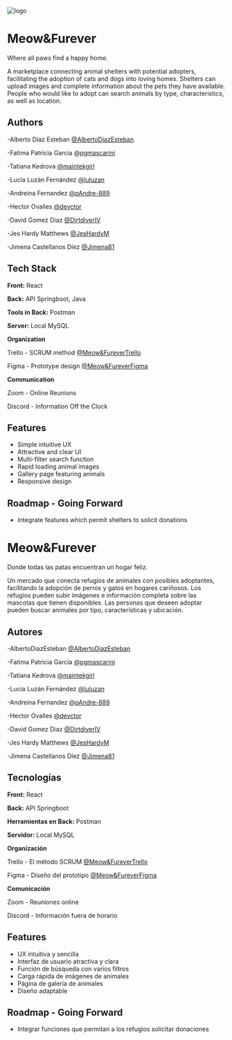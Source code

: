 

![logo](https://github.com/AlbertoDiazEsteban/Meow-Furever/assets/137047542/8ad288f5-4299-4c95-a530-59a3433af4a9)


# Meow&Furever
Where all paws find a happy home.

A marketplace connecting animal shelters with potential adopters, facilitating the adoption of cats and dogs into loving homes. Shelters can upload images and complete information about the pets they have available. People who would like to adopt can search animals by type, characteristics, as well as location.

## Authors

-Alberto Diaz Esteban 
[@AlbertoDiazEsteban](https://www.github.com/AlbertoDiazEsteban)

-Fatima Patricia Garcia
[@pgmascarini](https://www.github.com/pgmascarini)

-Tatiana Kedrova
[@maintekgirl](https://www.github.com/maintekgirl)

-Lucía Luzán Fernández
[@luluzan](https://www.github.com/luluzan)

-Andreina Fernandez
[@pAndre-889 ](https://www.github.com/Andre-889 )

-Hector Ovalles
[@devctor](https://www.github.com/devctor)

-David Gomez Diaz
[@DirtdiverIV](https://www.github.com/DirtdiverIV)

-Jes Hardy Matthews
[@JesHardyM](https://www.github.com/JesHardyM)

-Jimena Castellanos Díez
[@Jimena81](https://www.github.com/Jimena81)




## Tech Stack

**Front:** React 

**Back:** API Springboot, Java

**Tools in Back:** Postman

**Server:** Local MySQL

**Organization**

Trello - SCRUM method
[@Meow&FureverTrello](https://trello.com/b/9mV7iKvk/hackaton)

Figma - Prototype design
[@Meow&FureverFigma](https://www.figma.com/file/EVVHBCbCDSLWJapu10Z8m5/Meow%26Furever?type=design&node-id=0%3A1&mode=design&t=FJWjeDtdmhxAG8E0-1)

**Communication**

Zoom - Online Reunions 

Discord - Information Off the Clock


## Features

- Simple intuitive UX
- Attractive and clear UI
- Multi-filter search function
- Rapid loading animal images
- Gallery page featuring animals
- Responsive design


## Roadmap - Going Forward

- Integrate features which permit shelters to solicit donations





# Meow&Furever
Donde todas las patas encuentran un hogar feliz.

Un mercado que conecta refugios de animales con posibles adoptantes, facilitando la adopción de perros y gatos en hogares cariñosos. Los refugios pueden subir imágenes e información completa sobre las mascotas que tienen disponibles. Las personas que deseen adoptar pueden buscar animales por tipo, características y ubicación.


## Autores

-AlbertoDiazEsteban 
[@AlbertoDiazEsteban](https://www.github.com/AlbertoDiazEsteban)

-Fatima Patricia Garcia
[@pgmascarini](https://www.github.com/pgmascarini)

-Tatiana Kedrova
[@maintekgirl](https://www.github.com/maintekgirl)

-Lucía Luzán Fernández
[@luluzan](https://www.github.com/luluzan)

-Andreina Fernandez
[@pAndre-889 ](https://www.github.com/Andre-889 )

-Hector Ovalles
[@devctor](https://www.github.com/devctor)

-David Gomez Diaz
[@DirtdiverIV](https://www.github.com/DirtdiverIV)

-Jes Hardy Matthews
[@JesHardyM](https://www.github.com/JesHardyM)

-Jimena Castellanos Díez
[@Jimena81](https://www.github.com/Jimena81)


## Tecnologías

**Front:** React 

**Back:** API Springboot

**Herramientas en Back:** Postman

**Servidor:** Local MySQL

**Organización**

Trello - El método SCRUM
[@Meow&FureverTrello](https://trello.com/b/9mV7iKvk/hackaton)

Figma - Diseño del prototipo
[@Meow&FureverFigma](https://www.figma.com/file/EVVHBCbCDSLWJapu10Z8m5/Meow%26Furever?type=design&node-id=0%3A1&mode=design&t=FJWjeDtdmhxAG8E0-1)

**Comunicación**

Zoom - Reuniones online

Discord - Información fuera de horario


## Features

- UX intuitiva y sencilla
- Interfaz de usuario atractiva y clara
- Función de búsqueda con varios filtros
- Carga rápida de imágenes de animales
- Página de galería de animales
- Diseño adaptable


## Roadmap - Going Forward

-  Integrar funciones que permitan a los refugios solicitar donaciones

